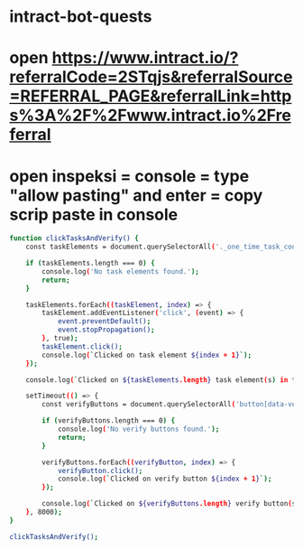 # intract-bot-quests

# open https://www.intract.io/?referralCode=2STqjs&referralSource=REFERRAL_PAGE&referralLink=https%3A%2F%2Fwww.intract.io%2Freferral
# open inspeksi = console = type "allow pasting" and enter = copy scrip paste in console

```bash
function clickTasksAndVerify() {
    const taskElements = document.querySelectorAll('._one_time_task_container_baselink_1ejbz_1');

    if (taskElements.length === 0) {
        console.log('No task elements found.');
        return;
    }

    taskElements.forEach((taskElement, index) => {
        taskElement.addEventListener('click', (event) => {
            event.preventDefault();
            event.stopPropagation();
        }, true);
        taskElement.click();
        console.log(`Clicked on task element ${index + 1}`);
    });

    console.log(`Clicked on ${taskElements.length} task element(s) in total.`);

    setTimeout(() => {
        const verifyButtons = document.querySelectorAll('button[data-verify-button-status="idle"]._container_byz4l_1');

        if (verifyButtons.length === 0) {
            console.log('No verify buttons found.');
            return;
        }

        verifyButtons.forEach((verifyButton, index) => {
            verifyButton.click();
            console.log(`Clicked on verify button ${index + 1}`);
        });

        console.log(`Clicked on ${verifyButtons.length} verify button(s) in total.`);
    }, 8000);
}

clickTasksAndVerify();

```
